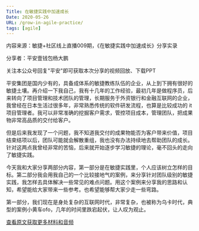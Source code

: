 ```yaml
---
Title: 在敏捷实践中加速成长
Date: 2020-05-26
URL: /grow-in-agile-practice/
tags: [agile]
---
```


内容来源：敏捷+社区线上直播009期，《在敏捷实践中加速成长》分享实录

分享者：平安壹钱包杨大鹏

关注本公众号回复"平安"即可获取本次分享的视频回放、下载PPT


平安集团是国内少有的，具备成体系的敏捷教练队伍的企业，从上到下拥有很好的敏捷土壤。再介绍一下我自己，我有十几年的工作经验，最初几年是做程序员，后来转向了项目管理和技术团队的管理，长期服务于外资银行和金融互联网的企业，我曾经在日本生活过很多年，非常熟悉传统的软件研发流程，也算是比较成功的 it项目管理者。我可以非常准确的挖掘客户需求，管控项目成本，管理团队，把成果物非常高品质的交付给客户。

但是后来我发现了一个问题，我不知道我交付的成果物能否为客户带来价值，项目结束结项以后，团队可能就会解散重组，我也没有办法持续地去帮助团队的成长。针对这两点我曾经非常的苦恼，后来就开始逐步学习敏捷的理论，毫不回头的走向了敏捷实践。

今天我和大家分享两部分内容，第一部分是在敏捷实践里，个人应该树立怎样的目标。第二部分我会用我自己的一个比较接地气的案例，来分享针对团队级别的敏捷实践，我怎样去具体解决一些常见的难点问题。用这个案例来分享我的思路和认知，希望能给大家带来一些参考。也希望能够帮大家少走一些弯路。

第一部分，我们现在是身处复杂的互联网时代，非常复杂，也被称为乌卡时代，典型的案例小黄车ofo，几年的时间里跌宕起伏，让人叹为观止。

[查看原文获取更多材料和音频](https://mp.weixin.qq.com/s/I9rSz99gXS7SLsPflB38qA)

